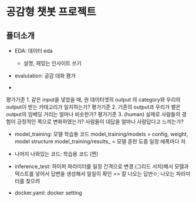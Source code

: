 # 공감형 챗봇 프로젝트

## 폴더소개
- EDA: 데이터 eda
  - 설명, 재밌는 인사이트 쓰기
  
- evalutation: 공감 대화 평가
- 
평가기준 1.
같은 input을 넣었을 때, 원 데이터셋의 output 의 category와 우리의 output이 받는 카테고리가 일치하는가?
평가기준 2.
기존의 output과 우리가 뱉은 output의 임베딩 거리는 얼마나 비슷한가?
평가기준 3. (human)
실제로 사람들의 경험이 긍정적인 쪽으로 변화하였는가?
사람들이 대답을 얼마나 사람답다고 느끼는가?

- model_training:
  모델 학습용 코드 
  model_training/models = config, weight, model structure
  model_training/results_ = 모델 훈련 도중 일정 에폭마다 저

- 나머지 나와있는 코드: 학습용 코드 (찐)
- inference_test: 하이퍼 파라미터를 일정 간격으로 변경 (그리드 서치)해서 모델과 텍스트를 넣어서 답변을 생성해서 일일이 확인 => 잘 나오는 답뱐ㅇ; 나오는 파라미터를 찾으려

- docker.yaml: docker setting 
